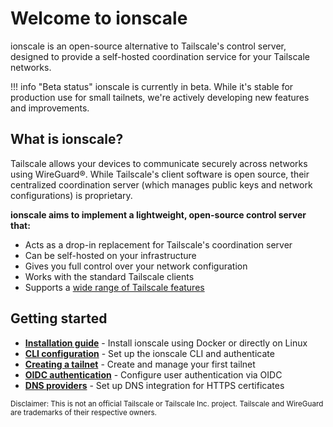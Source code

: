 # Welcome to ionscale

ionscale is an open-source alternative to Tailscale's control server, designed to provide a self-hosted coordination service for your Tailscale networks.

!!! info "Beta status"
    ionscale is currently in beta. While it's stable for production use for small tailnets, we're actively developing new features and improvements.

## What is ionscale?

Tailscale allows your devices to communicate securely across networks using WireGuard®. While Tailscale's client software is open source, their centralized coordination server (which manages public keys and network configurations) is proprietary.

**ionscale aims to implement a lightweight, open-source control server that:**

- Acts as a drop-in replacement for Tailscale's coordination server
- Can be self-hosted on your infrastructure
- Gives you full control over your network configuration
- Works with the standard Tailscale clients
- Supports a [wide range of Tailscale features](./overview/features.md)

## Getting started

- [**Installation guide**](./installation/index.md) - Install ionscale using Docker or directly on Linux
- [**CLI configuration**](./getting-started/index.md) - Set up the ionscale CLI and authenticate
- [**Creating a tailnet**](./getting-started/tailnet.md) - Create and manage your first tailnet
- [**OIDC authentication**](./configuration/auth-oidc.md) - Configure user authentication via OIDC
- [**DNS providers**](./configuration/dns-providers.md) - Set up DNS integration for HTTPS certificates

<small>
Disclaimer: This is not an official Tailscale or Tailscale Inc. project. Tailscale and WireGuard are trademarks of their respective owners.
</small>